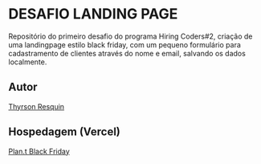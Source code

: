 # DESAFIO LANDING PAGE
Repositório do primeiro desafio do programa Hiring Coders#2, criação de uma landingpage estilo black friday,
 com um pequeno formulário para cadastramento de clientes através do nome e email, salvando os dados localmente.

## Autor
[Thyrson Resquin](https://www.linkedin.com/in/thyrson-resquin/)

## Hospedagem (Vercel)
[Plan.t Black Friday](https://desafio-gama-landingpage.vercel.app/)

